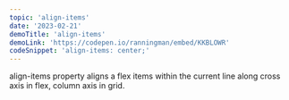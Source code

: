 ```yaml
---
topic: 'align-items'
date: '2023-02-21'
demoTitle: 'align-items'
demoLink: 'https://codepen.io/ranningman/embed/KKBLOWR'
codeSnippet: 'align-items: center;'
---
```

align-items property aligns a flex items within the current line along cross axis in flex, column axis in grid.
